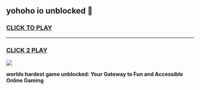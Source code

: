 
## yohoho io unblocked 👋
<h3>
<a href="https://premium.freeplayer.one?title=yohoho_io_unblocked&ref=13F">CLICK TO PLAY</a></h3>
<hr>

<h3>
<a href="https://premium.freeplayer.one?title=yohoho_io_unblocked&ref=13F">CLICK 2 PLAY</a>
  
</h3>

<a href="https://premium.freeplayer.one?title=yohoho_io_unblocked&ref=12F/"><img src="https://clearcache.store/games.png"></a>


**worlds hardest game unblocked: Your Gateway to Fun and Accessible Online Gaming**
